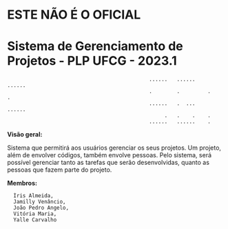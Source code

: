 # ESTE NÃO É O OFICIAL

# Sistema de Gerenciamento de Projetos - PLP UFCG - 2023.1

                                                  ......   ......    ......   
                                                  .        .         .    .
                                                  ......   .  ...    ......        
                                                       .   .    .    .
                                                  ......   ......    .
**Visão geral:**

Sistema que permitirá aos usuários gerenciar os seus projetos. Um projeto, além de envolver códigos, também envolve pessoas. Pelo sistema, será possível gerenciar tanto as tarefas que serão desenvolvidas, quanto as pessoas que fazem parte do projeto.

**Membros:**

      Íris Almeida,
      Jamilly Venâncio,
      João Pedro Angelo,
      Vitória Maria, 
      Yalle Carvalho
